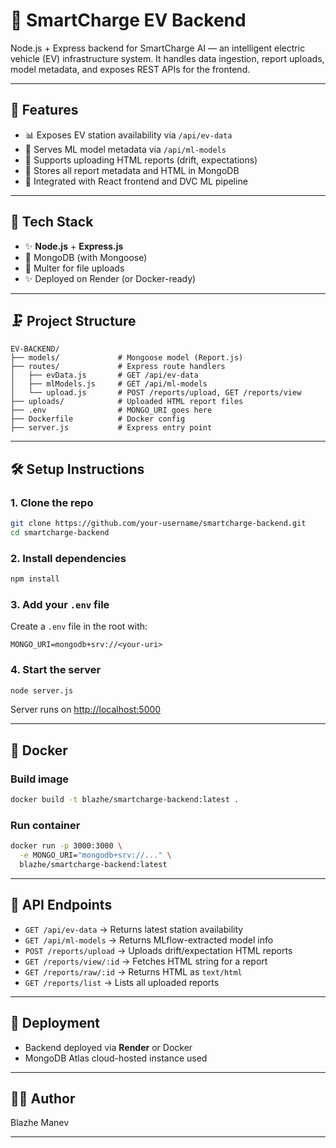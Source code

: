 # 🪼 SmartCharge EV Backend

Node.js + Express backend for SmartCharge AI — an intelligent electric vehicle (EV) infrastructure system. It handles data ingestion, report uploads, model metadata, and exposes REST APIs for the frontend.

---

## 🚀 Features

* 📊 Exposes EV station availability via `/api/ev-data`
* 🧠 Serves ML model metadata via `/api/ml-models`
* 🔄 Supports uploading HTML reports (drift, expectations)
* 📂 Stores all report metadata and HTML in MongoDB
* 📡 Integrated with React frontend and DVC ML pipeline

---

## 🧱 Tech Stack

* ✨ **Node.js** + **Express.js**
* 📃 MongoDB (with Mongoose)
* 📁 Multer for file uploads
* ✨ Deployed on Render (or Docker-ready)

---

## 🗜️ Project Structure

```
EV-BACKEND/
├── models/             # Mongoose model (Report.js)
├── routes/             # Express route handlers
│   ├── evData.js       # GET /api/ev-data
│   ├── mlModels.js     # GET /api/ml-models
│   └── upload.js       # POST /reports/upload, GET /reports/view
├── uploads/            # Uploaded HTML report files
├── .env                # MONGO_URI goes here
├── Dockerfile          # Docker config
├── server.js           # Express entry point
```

---

## 🛠️ Setup Instructions

### 1. Clone the repo

```bash
git clone https://github.com/your-username/smartcharge-backend.git
cd smartcharge-backend
```

### 2. Install dependencies

```bash
npm install
```

### 3. Add your `.env` file

Create a `.env` file in the root with:

```env
MONGO_URI=mongodb+srv://<your-uri>
```

### 4. Start the server

```bash
node server.js
```

Server runs on [http://localhost:5000](http://localhost:3000)

---

## 🐳 Docker

### Build image

```bash
docker build -t blazhe/smartcharge-backend:latest .
```

### Run container

```bash
docker run -p 3000:3000 \
  -e MONGO_URI="mongodb+srv://..." \
  blazhe/smartcharge-backend:latest
```

---

## 🔗 API Endpoints

* `GET /api/ev-data` → Returns latest station availability
* `GET /api/ml-models` → Returns MLflow-extracted model info
* `POST /reports/upload` → Uploads drift/expectation HTML reports
* `GET /reports/view/:id` → Fetches HTML string for a report
* `GET /reports/raw/:id` → Returns HTML as `text/html`
* `GET /reports/list` → Lists all uploaded reports

---

## 📍 Deployment

* Backend deployed via **Render** or Docker
* MongoDB Atlas cloud-hosted instance used

---

## 👨‍💻 Author

Blazhe Manev

---

